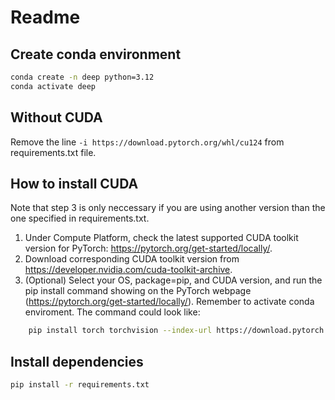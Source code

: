 # Readme
## Create conda environment
```bash
conda create -n deep python=3.12
conda activate deep
```

## Without CUDA
Remove the line `-i https://download.pytorch.org/whl/cu124` from requirements.txt file.

## How to install CUDA
Note that step 3 is only neccessary if you are using another version than the one specified in requirements.txt.

1. Under Compute Platform, check the latest supported CUDA toolkit version for PyTorch: https://pytorch.org/get-started/locally/.
2. Download corresponding CUDA toolkit version from https://developer.nvidia.com/cuda-toolkit-archive.
3. (Optional) Select your OS, package=pip, and CUDA version, and run the pip install command showing on the PyTorch webpage (https://pytorch.org/get-started/locally/). Remember to activate conda enviroment. The command could look like:
```bash
    pip install torch torchvision --index-url https://download.pytorch.org/whl/cu124
```

## Install dependencies
```bash
pip install -r requirements.txt
```